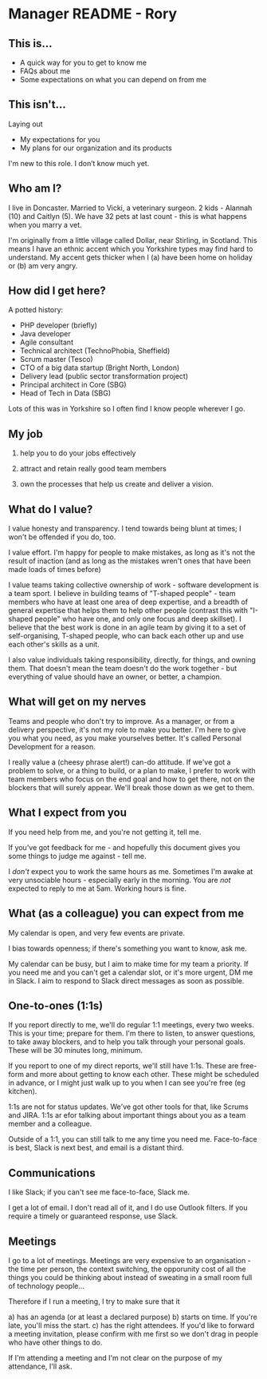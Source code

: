 # Manager README - Rory



## This is...

 - A quick way for you to get to know me
 - FAQs about me
 - Some expectations on what you can depend on from me



## This isn't...

Laying out
 - My expectations for you
 - My plans for our organization and its products

I'm new to this role.  I don’t know much yet.



## Who am I?

I live in Doncaster. Married to Vicki, a veterinary surgeon. 2 kids - Alannah (10) and Caitlyn (5).
We have 32 pets at last count - this is what happens when you marry a vet.

I'm originally from a little village called Dollar, near Stirling, in Scotland.
This means I have an ethnic accent which you Yorkshire types may find hard to understand.
My accent gets thicker when I (a) have been home on holiday or (b) am very angry.



## How did I get here?

A potted history:
 - PHP developer (briefly)
 - Java developer
 - Agile consultant
 - Technical architect (TechnoPhobia, Sheffield)
 - Scrum master (Tesco)
 - CTO of a big data startup (Bright North, London)
 - Delivery lead (public sector transformation project)
 - Principal architect in Core (SBG)
 - Head of Tech in Data (SBG)

Lots of this was in Yorkshire so I often find I know people wherever I go.


## My job

1) help you to do your jobs effectively

2) attract and retain really good team members

3) own the processes that help us create and deliver a vision.



## What do I value?

I value honesty and transparency. I tend towards being blunt at times; I won't be offended if you do, too.

I value effort. I'm happy for people to make mistakes, as long as it's not the result of inaction (and as long as the mistakes wren't ones that have been made loads of times before)

I value teams taking collective ownership of work - software development is a team sport. I believe in building teams of "T-shaped people" - team members who have at least one area of  deep expertise, and a breadth of general expertise that helps them to help other people (contrast this with "I-shaped people" who have one, and only one focus and deep skillset).
I believe that the best work is done in an agile team by giving it to a set of self-organising, T-shaped people, who can back each other up and use each other's skills as a unit.

I also value individuals taking responsibility, directly, for things, and owning them. That doesn't mean the team doesn't do the work together - but everything of value should have an owner, or better, a champion.


## What will get on my nerves

Teams and people who don't try to improve. As a manager, or from a delivery perspective, it's not my role to make you better. I'm here to give you what you need, as you make yourselves better. It's called Personal Development for a reason.

I really value a (cheesy phrase alert!) can-do attitude. If we've got a problem to solve, or a thing to build, or a plan to make, I prefer to work with team members who focus on the end goal and how to get there, not on the blockers that will surely appear. We'll break those down as we get to them.



## What I expect from you

If you need help from me, and you're not getting it, tell me.

If you've got feedback for me - and hopefully this document gives you some things to judge me against - tell me.

I *don't* expect you to work the same hours as me. Sometimes I'm awake at very unsociable hours - especially early in the morning. You are *not* expected to reply to me at 5am. Working hours is fine.


## What (as a colleague) you can expect from me

My calendar is open, and very few events are private.

I bias towards openness; if there's something you want to know, ask me.

My calendar can be busy, but I aim to make time for my team a priority. If you need me and you can't get a calendar slot, or it's more urgent, DM me in Slack. I aim to respond to Slack direct messages as soon as possible.


## One-to-ones (1:1s)

If you report directly to me, we'll do regular 1:1 meetings, every two weeks. This is your time; prepare for them. I'm there to listen, to answer questions, to take away blockers, and to help you talk through your personal goals.
These will be 30 minutes long, minimum.

If you report to one of my direct reports, we'll still have 1:1s. These are free-form and more about getting to know each other. These might be scheduled in advance, or I might just walk up to you when I can see you're free (eg kitchen).

1:1s are not for status updates. We've got other tools for that, like Scrums and JIRA. 1:1s ar efor talking about important things about you as a team member and a colleague.

Outside of a 1:1, you can still talk to me any time you need me. Face-to-face is best, Slack is next best, and email is a distant third.


## Communications

I like Slack; if you can't see me face-to-face, Slack me.

I get a lot of email. I don't read all of it, and I do use Outlook filters. If you require a timely or guaranteed response, use Slack.


## Meetings

I go to a lot of meetings. Meetings are very expensive to an organisation - the time per person, the context switching, the opporunity cost of all the things you could be thinking about instead of sweating in a small room full of technology people...

Therefore if I run a meeting, I try to make sure that it

a) has an agenda (or at least a declared purpose)
b) starts on time. If you're late, you'll miss the start.
c) has the right attendees. If you'd like to forward a meeting invitation, please confirm with me first so we don't drag in people who have other things to do.

If I'm attending a meeting and I'm not clear on the purpose of my attendance, I'll ask.
